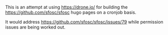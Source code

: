 This is an attempt at using https://drone.io/ for building the https://github.com/sfosc/sfosc hugo pages on a cronjob basis.

It would address https://github.com/sfosc/sfosc/issues/79 while permission issues are being worked out.

